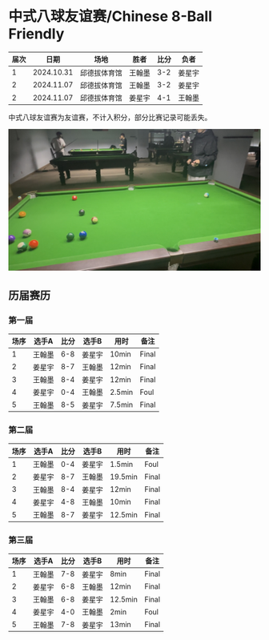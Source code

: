 # 中式八球友谊赛/Chinese 8-Ball Friendly

| 届次 | 日期        | 场地        | 胜者   | 比分 | 负者    |
| ---- | ---------- | ----------- | ------ | ---- | ------ |
| 1    | 2024.10.31 | 邱德拔体育馆 | 王翰墨 | 3-2 | 姜星宇 |
| 2    | 2024.11.07 | 邱德拔体育馆 | 王翰墨 | 3-2 | 姜星宇 |
| 2    | 2024.11.07 | 邱德拔体育馆 | 姜星宇 | 4-1 | 王翰墨 |

中式八球友谊赛为友谊赛，不计入积分，部分比赛记录可能丢失。

![](./img/chinese_8-ball_friendly.jpg)

## 历届赛历

### 第一届

| 场序 | 选手A  | 比分 | 选手B  | 用时   | 备注  |
| ---- | ------ | --- | ------ | ----- | ----- |
| 1    | 王翰墨 | 6-8 | 姜星宇 | 10min  | Final |
| 2    | 姜星宇 | 8-7 | 王翰墨 | 12min  | Final |
| 3    | 王翰墨 | 8-4 | 姜星宇 | 12min  | Final |
| 4    | 姜星宇 | 0-4 | 王翰墨 | 2.5min | Foul  |
| 5    | 王翰墨 | 8-5 | 姜星宇 | 7.5min | Final |

### 第二届

| 场序 | 选手A  | 比分 | 选手B  | 用时    | 备注  |
| ---- | ------ | --- | ------ | ------ | ----- |
| 1    | 王翰墨 | 0-4 | 姜星宇 | 1.5min  | Foul  |
| 2    | 姜星宇 | 8-7 | 王翰墨 | 19.5min | Final |
| 3    | 王翰墨 | 8-4 | 姜星宇 | 12min   | Final |
| 4    | 姜星宇 | 4-8 | 王翰墨 | 10min   | Final |
| 5    | 王翰墨 | 8-7 | 姜星宇 | 12.5min | Final |

### 第三届

| 场序 | 选手A  | 比分 | 选手B  | 用时    | 备注  |
| ---- | ------ | --- | ------ | ------ | ----- |
| 1    | 王翰墨 | 7-8 | 姜星宇 | 8min    | Final |
| 2    | 姜星宇 | 6-8 | 王翰墨 | 12min   | Final |
| 3    | 王翰墨 | 6-8 | 姜星宇 | 12.5min | Final |
| 4    | 姜星宇 | 4-0 | 王翰墨 | 2min    | Foul  |
| 5    | 王翰墨 | 7-8 | 姜星宇 | 13min   | Final |
